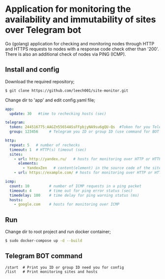 # Application for monitoring the availability and immutability of sites over Telegram bot

Go (golang) application for checking and monitoring nodes through HTTP and HTTPS requests to nodes with a response code check other than '200'. There is also an additional check of nodes via PING (ICMP).

## Install and config
Download the required repository;

```bash
$ git clone https://github.com/leech001/site-monitor.git
```

Change dir to 'app' and edit config.yaml file;

```yaml
app:
  update: 30   #time to rechecking hosts (sec)

telegram:
  token: 244516775:AAGZп55654ASsFFpbjyNA9su6gQU-Qs  #Token for you Telegram BOT
  group: 123456     # Telegram you ID or group ID (use command for BOT /start

http:
  repeat: 5   # number of rechecks
  timeout: 1  # HTTP(s) timeout (sec) 
  sites:
    - url: http://yandex.ru/   # hosts for monitoring over HTTP or HTTPS with basic auth
      elements:
        - YandexZen   # content(element) in the source code of the site page
    - url: https://example.com/ # hosts for monitoring over HTTP or HTTPS

icmp:
  count: 10         # number of ICMP requests in a ping packet
  timeout: 4        # time out for ping error status (sec)
  timedelay: 100    # time delay for ping warning status (ms) 
  hosts:
    - google.com    # hosts for monitoring over ICMP
```

## Run
Change dir to root project and run docker container;
```bash
$ sudo docker-compose up -d --build
```

## Telegram BOT command
```
/start  # Print you ID or group ID need you for config
/list   # Print monitoring sites and hosts
```
